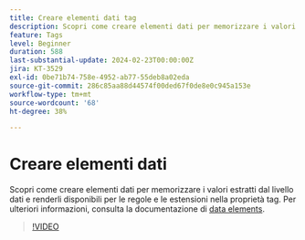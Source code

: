 ```yaml
---
title: Creare elementi dati tag
description: Scopri come creare elementi dati per memorizzare i valori estratti dal livello dati e renderli disponibili per le regole e le estensioni nella proprietà tag.
feature: Tags
level: Beginner
duration: 588
last-substantial-update: 2024-02-23T00:00:00Z
jira: KT-3529
exl-id: 0be71b74-758e-4952-ab77-55deb8a02eda
source-git-commit: 286c85aa88d44574f00ded67f0de8e0c945a153e
workflow-type: tm+mt
source-wordcount: '68'
ht-degree: 38%

---
```


# Creare elementi dati

Scopri come creare elementi dati per memorizzare i valori estratti dal livello dati e renderli disponibili per le regole e le estensioni nella proprietà tag. Per ulteriori informazioni, consulta la documentazione di [data elements](https://experienceleague.adobe.com/docs/experience-platform/tags/ui/data-elements.html).

>[!VIDEO](https://video.tv.adobe.com/v/28733/?learn=on&enablevpops)
